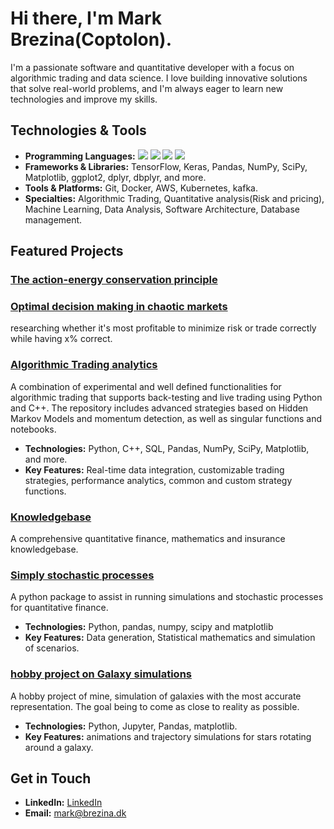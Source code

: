 # Hi there, I'm Mark Brezina(Coptolon).

I'm a passionate software and quantitative developer with a focus on algorithmic trading and data science. I love building innovative solutions that solve real-world problems, and I'm always eager to learn new technologies and improve my skills.

## Technologies & Tools

- **Programming Languages:**
![](https://img.shields.io/badge/Code-Python-informational?style=flat&logo=python&logoColor=white&color=2bbc8a)
![](https://img.shields.io/badge/Code-C++-informational?style=flat&logo=cplusplus&logoColor=white&color=2bbc8a)
![](https://img.shields.io/badge/Code-SQL-informational?style=flat&logo=MySQL&logoColor=white&color=2bbc8a)
![](https://img.shields.io/badge/Code-R-informational?style=flat&logo=R&logoColor=white&color=2bbc8a)
- **Frameworks & Libraries:** TensorFlow, Keras, Pandas, NumPy, SciPy, Matplotlib, ggplot2, dplyr, dbplyr, and more.
- **Tools & Platforms:** Git, Docker, AWS, Kubernetes, kafka.
- **Specialties:** Algorithmic Trading, Quantitative analysis(Risk and pricing), Machine Learning, Data Analysis, Software Architecture, Database management.

## Featured Projects
### [The action-energy conservation principle]()

### [Optimal decision making in chaotic markets]()
researching whether it's most profitable to minimize risk or trade correctly while having x% correct.

### [Algorithmic Trading analytics](https://github.com/CopenhagenToLondon/TMRW)
A combination of experimental and well defined functionalities for algorithmic trading that supports back-testing and live trading using Python and C++. The repository includes advanced strategies based on Hidden Markov Models and momentum detection, as well as singular functions and notebooks.

- **Technologies:** Python, C++, SQL, Pandas, NumPy, SciPy, Matplotlib, and more.
- **Key Features:** Real-time data integration, customizable trading strategies, performance analytics, common and custom strategy functions.

### [Knowledgebase](https://github.com/CopenhagenToLondon/Knowledgebase)
A comprehensive quantitative finance, mathematics and insurance knowledgebase.

### [Simply stochastic processes](https://github.com/CopenhagenToLondon/EZAPI)
A python package to assist in running simulations and stochastic processes for quantitative finance.

- **Technologies:** Python, pandas, numpy, scipy and matplotlib
- **Key Features:** Data generation, Statistical mathematics and simulation of scenarios.

### [hobby project on Galaxy simulations](https://github.com/CopenhagenToLondon/Galaksim)
A hobby project of mine, simulation of galaxies with the most accurate representation. The goal being to come as close to reality as possible.
- **Technologies:** Python, Jupyter, Pandas, matplotlib.
- **Key Features:** animations and trajectory simulations for stars rotating around a galaxy.


## Get in Touch

- **LinkedIn:** [LinkedIn](https://www.linkedin.com/in/markdbrezina/)
- **Email:** [mark@brezina.dk](mailto:mark@brezina.dk)


